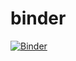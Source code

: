 # binder

[![Binder](https://mybinder.org/badge_logo.svg)](https://mybinder.org/v2/gh/gllmflndn/binder/master)
